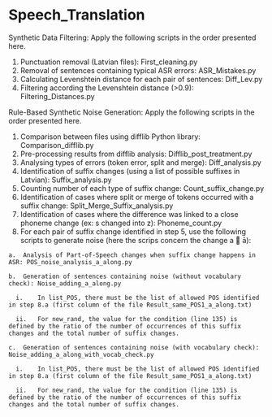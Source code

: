 # Speech_Translation

Synthetic Data Filtering:
Apply the following scripts in the order presented here.
  1.	Punctuation removal (Latvian files): First_cleaning.py
  2.	Removal of sentences containing typical ASR errors: ASR_Mistakes.py
  3.	Calculating Levenshtein distance for each pair of sentences: Diff_Lev.py
  4.	Filtering according the Levenshtein distance (>0.9): Filtering_Distances.py


Rule-Based Synthetic Noise Generation:
Apply the following scripts in the order presented here.
  1.	Comparison between files using difflib Python library: Comparison_difflib.py
  2.	Pre-processing results from difflib analysis: Difflib_post_treatment.py
  3.	Analysing types of errors (token error, split and merge): Diff_analysis.py
  4.	Identification of suffix changes (using a list of possible suffixes in Latvian): Suffix_analysis.py
  5.	Counting number of each type of suffix change: Count_suffix_change.py
  6.	Identification of cases where split or merge of tokens occurred with a suffix change: Split_Merge_Suffix_analysis.py 
  7.	Identification of cases where the difference was linked to a close phoneme change (ex: s changed into z): Phoneme_count.py
  8.	For each pair of suffix change identified in step 5, use the following scripts to generate noise (here the scrips concern the change a  ā):
    
    a.	Analysis of Part-of-Speech changes when suffix change happens in ASR: POS_noise_analysis_a_along.py
    
    b.	Generation of sentences containing noise (without vocabulary check): Noise_adding_a_along.py
    
      i.	In list_POS, there must be the list of allowed POS identified in step 8.a (first column of the file Result_same_POS1_a_along.txt)
    
      ii.	For new_rand, the value for the condition (line 135) is defined by the ratio of the number of occurrences of this suffix changes and the total number of suffix changes. 
    
    c.	Generation of sentences containing noise (with vocabulary check): Noise_adding_a_along_with_vocab_check.py
    
      i.	In list_POS, there must be the list of allowed POS identified in step 8.a (first column of the file Result_same_POS1_a_along.txt)
      
      ii.	For new_rand, the value for the condition (line 135) is defined by the ratio of the number of occurrences of this suffix changes and the total number of suffix changes.
